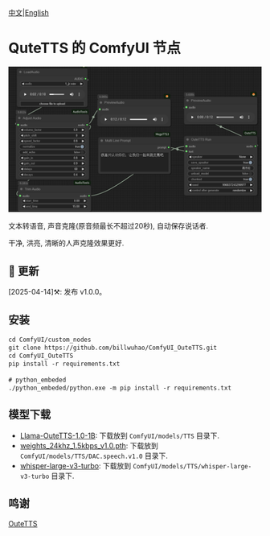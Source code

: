 [中文](README-CN.md)|[English](README.md)

# QuteTTS 的 ComfyUI 节点

![](https://github.com/billwuhao/ComfyUI_OuteTTS/blob/main/images/2025-04-14_15-13-37.png)

文本转语音, 声音克隆(原音频最长不超过20秒), 自动保存说话者. 

干净, 洪亮, 清晰的人声克隆效果更好.

## 📣 更新

[2025-04-14]⚒️: 发布 v1.0.0。

## 安装

```
cd ComfyUI/custom_nodes
git clone https://github.com/billwuhao/ComfyUI_OuteTTS.git
cd ComfyUI_OuteTTS
pip install -r requirements.txt

# python_embeded
./python_embeded/python.exe -m pip install -r requirements.txt
```

## 模型下载

- [Llama-OuteTTS-1.0-1B](https://huggingface.co/OuteAI/Llama-OuteTTS-1.0-1B): 下载放到 `ComfyUI/models/TTS` 目录下.
- [weights_24khz_1.5kbps_v1.0.pth](https://huggingface.co/ibm-research/DAC.speech.v1.0/blob/main/weights_24khz_1.5kbps_v1.0.pth): 下载放到 `ComfyUI/models/TTS/DAC.speech.v1.0` 目录下.
- [whisper-large-v3-turbo](https://openaipublic.azureedge.net/main/whisper/models/aff26ae408abcba5fbf8813c21e62b0941638c5f6eebfb145be0c9839262a19a/large-v3-turbo.pt): 下载放到 `ComfyUI/models/TTS/whisper-large-v3-turbo` 目录下.

## 鸣谢

[OuteTTS](https://github.com/edwko/OuteTTS)